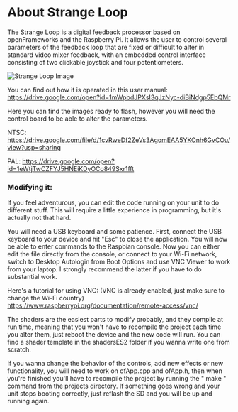 # About Strange Loop
The Strange Loop is a digital feedback processor based on openFrameworks and the Raspberry Pi.
It allows the user to control several parameters of the feedback loop that are fixed or
difficult to alter in standard video mixer feedback, with an embedded control interface consisting of
two clickable joystick and four potentiometers.

![Strange Loop Image](https://github.com/meltdream/strange-loop/blob/master/Strange_Loop_img.jpg)


You can find out how it is operated in this user manual: https://drive.google.com/open?id=1mWpbdJPXsI3qJzNyc-diBiNdgp5EbQMr

Here you can find the images ready to flash, however you will need the control board to be able to alter the parameters.

NTSC: https://drive.google.com/file/d/1cvRweDf2ZeVs3AgomEAA5YKOnh6GvCOu/view?usp=sharing

PAL: https://drive.google.com/open?id=1eWtjTwCZFYJ5HNEiKDyOCo849Sxr1fft

### Modifying it:

If you feel adventurous, you can edit the code running on your unit to do different stuff.
This will require a little experience in programming, but it's actually not that hard.

You will need a USB keyboard and some patience. First, connect the USB keyboard to your device and hit "Esc"
to close the application. 
You will now be able to enter commands to the Raspbian console.
Now you can either edit the file directly from the console, or connect to your Wi-Fi network, switch to Desktop Autologin from Boot Options and use VNC Viewer to work from your laptop. I strongly recommend the latter if you have to do substantial work.

Here's a tutorial for using VNC: (VNC is already enabled, just make sure to change the Wi-Fi country)
https://www.raspberrypi.org/documentation/remote-access/vnc/

The shaders are the easiest parts to modify probably, and they compile at run time, meaning that you 
won't have to recompile the project each time you alter them, just reboot the device and the new code will run.
You can find a shader template in the shadersES2 folder if you wanna write one from scratch.

If you wanna change the behavior of the controls, add new effects or new functionality, you will need to work on ofApp.cpp and ofApp.h, then when you're finished you'll have to recompile the project by running the " make " command from the projects directory.
If something goes wrong and your unit stops booting correctly, just reflash the SD and you will be up and running again.








